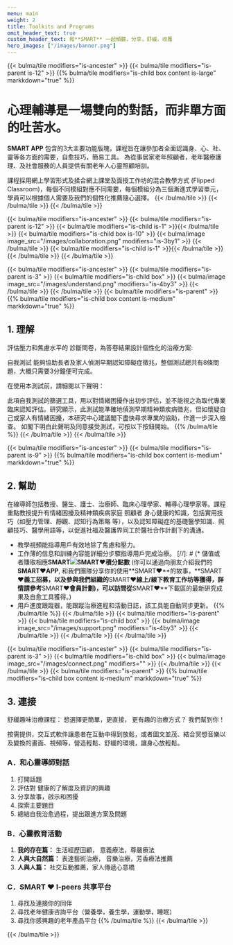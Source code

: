 ```yaml
---
menu: main
weight: 2
title: Toolkits and Programs
omit_header_text: true
custom_header_text: 和**SMART** 一起傾聽，分享，舒緩，收獲
hero_images: ["/images/banner.png"]
---
```


{{< bulma/tile modifiers="is-ancester" >}}
  {{< bulma/tile modifiers="is-parent is-12" >}}
     {{% bulma/tile modifiers="is-child box content is-large" markkdown="true" %}}
# 心理輔導是一場雙向的對話，而非單方面的吐苦水。

**SMART APP** 包含的3大主要功能版塊，課程旨在讓參加者全面認識身、心、社、靈等各方面的需要，自愈技巧，簡易工具。 為從事居家老年照顧者，老年醫療護理、及社會服務的人員提供有關老年人心靈照顧培訓。

課程採用網上學習形式及揉合網上課堂及面授工作坊的混合教學方式 (Flipped Classroom)，每個不同模組對應不同需要，每個模組分為三個漸進式學習單元，學員可以根據個人需要及我們的個性化推薦隨心選擇。
    {{< /bulma/tile >}}
  {{< /bulma/tile >}}
{{< /bulma/tile >}}

{{< bulma/tile modifiers="is-ancester" >}}
  {{< bulma/tile modifiers="is-parent is-12" >}}
    {{< bulma/tile modifiers="is-child is-1" >}}{{< /bulma/tile >}}
    {{< bulma/tile modifiers="is-child box is-10" >}}
      {{< bulma/image image_src="/images/collaboration.png" modifiers="is-3by1" >}}
    {{< /bulma/tile >}}
    {{< bulma/tile modifiers="is-child is-1" >}}{{< /bulma/tile >}}
  {{< /bulma/tile >}}
{{< /bulma/tile >}}

{{< bulma/tile modifiers="is-ancester" >}}
  {{< bulma/tile modifiers="is-parent is-3" >}}
    {{< bulma/tile modifiers="is-child box" >}}
      {{< bulma/image image_src="/images/understand.png" modifiers="is-4by3" >}}
    {{< /bulma/tile >}}
  {{< /bulma/tile >}}
  {{< bulma/tile modifiers="is-parent" >}}
    {{% bulma/tile modifiers="is-child box content is-medium" markkdown="true" %}}
## 1. 理解
評估壓力和焦慮水平的 診斷問卷，為答卷結果設計個性化的治療方案:

自我測試  能夠協助長者及家人偵測早期認知障礙症徵兆，整個測試總共有8條問題，大概只需要3分鐘便可完成。

在使用本測試前，請細閱以下聲明：

此項自我測試的篩選工具，用以對情緒困擾作出初步評估，並不能視之為取代專業臨床認知評估。研究顯示，此測試能準確地偵測早期精神類疾病徵兆，但如懷疑自己或家人有情緒困擾，本研究中心建議閣下盡快尋求專業的協助，作進一步深入檢查。 如閣下明白此聲明及同意接受測試，可按以下按鈕開始。
    {{% /bulma/tile %}}
  {{< /bulma/tile >}}
{{< /bulma/tile >}}

{{< bulma/tile modifiers="is-ancester" >}}
  {{< bulma/tile modifiers="is-parent is-9" >}}
    {{% bulma/tile modifiers="is-child box content is-medium" markkdown="true" %}}
## 2. 幫助
在線導師包括教授、醫生、護士、治療師、臨床心理學家、輔導心理學家等。課程重點教授提升有情緒困擾及精神類疾病家庭 照顧者 身心健康的知識，包括實用技巧（如壓力管理、靜觀、認知行為策略 等），以及認知障礙症的基礎醫學知識、照顧技巧、醫學用語等，以促進社福及醫護界同工於醫社合作計劃下的溝通。

 * 教學視頻能指導用戶有效地除了焦慮和壓力。
 * 工作薄的信息和訓練內容能詳細分步驟指導用戶完成治療。
 [//]: # (* 儲值或者賺取相應**SMART![SMART❤積分](/images/smart_token.png "SMART❤點數")點數** (你可以通過向朋友介紹我們的**SMART❤APP**, 和我們團隊分享你的使用**SMART❤**的故事，**SMART❤**義工招募，以及參與我們組織的**SMART❤**線上/線下教育工作坊等獲得，詳情請參考**SMART❤**會員計劃)，可以訪問從**SMART❤**下載區的最新研究成果及自愈工具獲得。)
 * 用戶進度跟蹤器，能跟蹤治療進程和活動日誌，該工具能自動同步更新。
    {{% /bulma/tile %}}
  {{< /bulma/tile >}}
  {{< bulma/tile modifiers="is-parent" >}}
    {{< bulma/tile modifiers="is-child box" >}}
      {{< bulma/image image_src="/images/support.png" modifiers="is-4by3" >}}
    {{< /bulma/tile >}}
  {{< /bulma/tile >}}
{{< /bulma/tile >}}

{{< bulma/tile modifiers="is-ancester" >}}
  {{< bulma/tile modifiers="is-parent is-3" >}}
    {{< bulma/tile modifiers="is-child box" >}}
      {{< bulma/image image_src="/images/connect.png" modifiers="" >}}
    {{< /bulma/tile >}}
  {{< /bulma/tile >}}
  {{< bulma/tile modifiers="is-parent" >}}
    {{% bulma/tile modifiers="is-child box content is-medium" markkdown="true" %}}
## 3. 連接
舒緩趣味治療課程： 想選擇更簡單，更直接， 更有趣的治療方式？  我們幫到你！

按需提供，交互式軟件讓患者在互動中得到放鬆，或者圖文並茂、結合冥想音樂以及變換的畫面、視頻等，營造輕鬆、舒緩的環境，讓身心放輕鬆。

### A．和心靈導師對話
 1. 打開話題 
 2. 評估對 健康的了解度及資訊的興趣 
 3. 分享故事，啟示和困擾
 4. 探索主要題目 
 5. 總結自我治愈過程，提出跟進方案及問題

### B．心靈教育活動
 1. **我的存在篇：** 生活經歷回顧， 意義療法，尊嚴療法
 2. **人與大自然篇：** 表達藝術治療， 音樂治療，芳香療法推薦
 3. **人與人篇：** 社交互動推薦，家人傳遞心意橋

### C．**SMART ❤ I-peers** 共享平台
 1. 尋找及連接你的同伴
 2. 尋找老年健康咨詢平台（營養學，養生學，運動學，睡眠）
 3. 尋找你感興趣的老年產品平台
    {{% /bulma/tile %}}
  {{< /bulma/tile >}}
  
{{< /bulma/tile >}}
